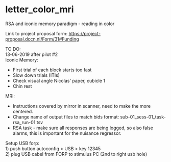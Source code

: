 # letter_color_mri
RSA and iconic memory paradigm - reading in color 

Link to project proposal form: https://project-proposal.dccn.nl/Form/31#Funding

TO DO: 
<br> 13-06-2019 after pilot #2
<br>
Iconic Memory: 
- First trial of each block starts too fast
- Slow down trials (ITIs)
- Check visual angle Nicolas' paper, cubicle 1
- Chin rest

MRI:
- Instructions covered by mirror in scanner, need to make the more centered.
- Change name of output files to match bids format: sub-01_sess-01_task-rsa_run-01.tsv
- RSA task - make sure all responses are being logged, so also false alarms, this is important for the nuisance regressor.


Setup USB forp: 
<br> 1) push button autoconfig > USB > key 12345
<br> 2) plug USB cabel from FORP to stimulus PC (2nd to right usb hole)

